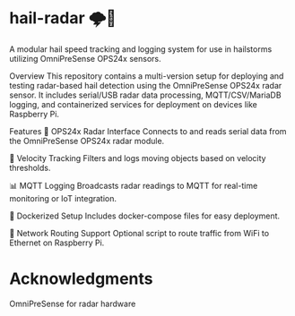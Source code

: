 # hail-radar 🌩️📡
A modular hail speed tracking and logging system for use in hailstorms utilizing OmniPreSense OPS24x sensors.

Overview
This repository contains a multi-version setup for deploying and testing radar-based hail detection using the OmniPreSense OPS24x radar sensor. It includes serial/USB radar data processing, MQTT/CSV/MariaDB logging, and containerized services for deployment on devices like Raspberry Pi. 

Features
📡 OPS24x Radar Interface
Connects to and reads serial data from the OmniPreSense OPS24x radar module.

🚚 Velocity Tracking
Filters and logs moving objects based on velocity thresholds.

📊 MQTT Logging
Broadcasts radar readings to MQTT for real-time monitoring or IoT integration.

🐳 Dockerized Setup
Includes docker-compose files for easy deployment.

🔧 Network Routing Support
Optional script to route traffic from WiFi to Ethernet on Raspberry Pi.

# Acknowledgments
OmniPreSense for radar hardware
